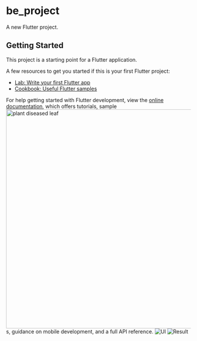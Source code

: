 # be_project

A new Flutter project.

## Getting Started

This project is a starting point for a Flutter application.

A few resources to get you started if this is your first Flutter project:

- [Lab: Write your first Flutter app](https://docs.flutter.dev/get-started/codelab)
- [Cookbook: Useful Flutter samples](https://docs.flutter.dev/cookbook)

For help getting started with Flutter development, view the
[online documentation](https://docs.flutter.dev/), which offers tutorials,
sample<img width="597" alt="plant diseased leaf" src="https://github.com/user-attachments/assets/8f77c9fb-b7cf-41be-9f15-845cbe577d60">
s, guidance on mobile development, and a full API reference.
![UI](https://github.com/user-attachments/assets/9e312953-4a69-48df-b7b4-d458914aa012)
![Result](https://github.com/user-attachments/assets/1502c717-8e23-4e4b-8258-ce78630ceae8)
